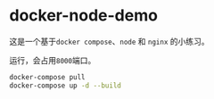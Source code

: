 # docker-node-demo
这是一个基于```docker compose```、`node` 和 `nginx` 的小练习。

运行，会占用`8000`端口。
```bash
docker-compose pull
docker-compose up -d --build
```
